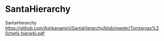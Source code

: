 # SantaHierarchy
SantaHierarchy
https://github.com/Ashkanamirii/SantaHierarchy/blob/master/Tomtarnas%20chefs-hierarki.pdf
